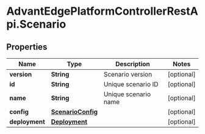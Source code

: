 # AdvantEdgePlatformControllerRestApi.Scenario

## Properties
Name | Type | Description | Notes
------------ | ------------- | ------------- | -------------
**version** | **String** | Scenario version | [optional] 
**id** | **String** | Unique scenario ID | [optional] 
**name** | **String** | Unique scenario name | [optional] 
**config** | [**ScenarioConfig**](ScenarioConfig.md) |  | [optional] 
**deployment** | [**Deployment**](Deployment.md) |  | [optional] 


